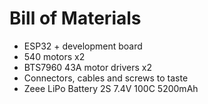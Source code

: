 # Bill of Materials

- ESP32 + development board
- 540 motors x2
- BTS7960 43A motor drivers x2
- Connectors, cables and screws to taste
- Zeee LiPo Battery 2S 7.4V 100C 5200mAh
